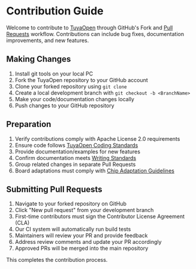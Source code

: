# Contribution Guide

Welcome to contribute to [TuyaOpen](https://github.com/tuya/TuyaOpen) through GitHub's Fork and [Pull Requests](https://docs.github.com/zh/pull-requests/collaborating-with-pull-requests/proposing-changes-to-your-work-with-pull-requests/about-pull-requests) workflow. Contributions can include bug fixes, documentation improvements, and new features.

## Making Changes

1. Install git tools on your local PC
2. Fork the TuyaOpen repository to your GitHub account
3. Clone your forked repository using `git clone`
4. Create a local development branch with `git checkout -b <BranchName>`
5. Make your code/documentation changes locally
6. Push changes to your GitHub repository

## Preparation

1. Verify contributions comply with Apache License 2.0 requirements
2. Ensure code follows [TuyaOpen Coding Standards](../code_style_guide/index.md)
3. Provide documentation/examples for new features
4. Confirm documentation meets [Writing Standards](#)
5. Group related changes in separate Pull Requests
6. Board adaptations must comply with [Chip Adaptation Guidelines](#)

## Submitting Pull Requests

1. Navigate to your forked repository on GitHub
2. Click "New pull request" from your development branch
3. First-time contributors must sign the Contributor License Agreement (CLA)
4. Our CI system will automatically run build tests
5. Maintainers will review your PR and provide feedback
6. Address review comments and update your PR accordingly
7. Approved PRs will be merged into the main repository

This completes the contribution process.
